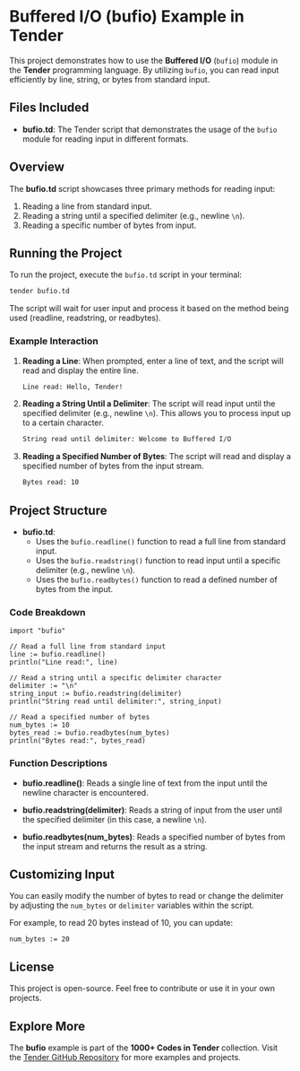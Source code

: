 # Buffered I/O (bufio) Example in Tender

This project demonstrates how to use the **Buffered I/O** (`bufio`) module in the **Tender** programming language. By utilizing `bufio`, you can read input efficiently by line, string, or bytes from standard input.

## Files Included

- **bufio.td**: The Tender script that demonstrates the usage of the `bufio` module for reading input in different formats.

## Overview

The **bufio.td** script showcases three primary methods for reading input:
1. Reading a line from standard input.
2. Reading a string until a specified delimiter (e.g., newline `\n`).
3. Reading a specific number of bytes from input.

## Running the Project

To run the project, execute the `bufio.td` script in your terminal:

```bash
tender bufio.td
```

The script will wait for user input and process it based on the method being used (readline, readstring, or readbytes).

### Example Interaction

1. **Reading a Line**: When prompted, enter a line of text, and the script will read and display the entire line.
   ```bash
   Line read: Hello, Tender!
   ```

2. **Reading a String Until a Delimiter**: The script will read input until the specified delimiter (e.g., newline `\n`). This allows you to process input up to a certain character.
   ```bash
   String read until delimiter: Welcome to Buffered I/O
   ```

3. **Reading a Specified Number of Bytes**: The script will read and display a specified number of bytes from the input stream.
   ```bash
   Bytes read: 10
   ```

## Project Structure

- **bufio.td**:
  - Uses the `bufio.readline()` function to read a full line from standard input.
  - Uses the `bufio.readstring()` function to read input until a specific delimiter (e.g., newline `\n`).
  - Uses the `bufio.readbytes()` function to read a defined number of bytes from the input.

### Code Breakdown

```tender
import "bufio"

// Read a full line from standard input
line := bufio.readline()
println("Line read:", line)

// Read a string until a specific delimiter character
delimiter := "\n"
string_input := bufio.readstring(delimiter)
println("String read until delimiter:", string_input)

// Read a specified number of bytes
num_bytes := 10
bytes_read := bufio.readbytes(num_bytes)
println("Bytes read:", bytes_read)
```

### Function Descriptions

- **bufio.readline()**:
  Reads a single line of text from the input until the newline character is encountered.

- **bufio.readstring(delimiter)**:
  Reads a string of input from the user until the specified delimiter (in this case, a newline `\n`).

- **bufio.readbytes(num_bytes)**:
  Reads a specified number of bytes from the input stream and returns the result as a string.

## Customizing Input

You can easily modify the number of bytes to read or change the delimiter by adjusting the `num_bytes` or `delimiter` variables within the script.

For example, to read 20 bytes instead of 10, you can update:
```tender
num_bytes := 20
```

## License

This project is open-source. Feel free to contribute or use it in your own projects.

## Explore More

The **bufio** example is part of the **1000+ Codes in Tender** collection. Visit the [Tender GitHub Repository](https://github.com/2dprototype/tender) for more examples and projects.
